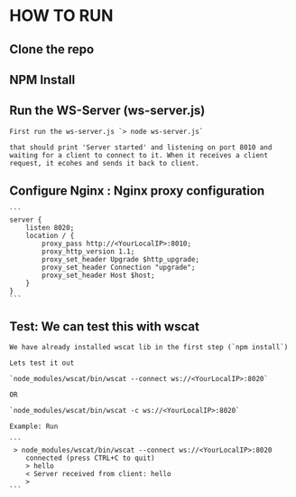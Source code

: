 # HOW TO RUN

## Clone the repo

## NPM Install

## Run the WS-Server (ws-server.js)

    First run the ws-server.js `> node ws-server.js`

    that should print 'Server started' and listening on port 8010 and waiting for a client to connect to it. When it receives a client request, it ecohes and sends it back to client.

## Configure Nginx : Nginx proxy configuration

    ```
    server {
        listen 8020;
        location / {
            proxy_pass http://<YourLocalIP>:8010;
            proxy_http_version 1.1;
            proxy_set_header Upgrade $http_upgrade;
            proxy_set_header Connection "upgrade";
            proxy_set_header Host $host;
        }
    }
    ```

## Test: We can test this with wscat 

    We have already installed wscat lib in the first step (`npm install`)

    Lets test it out

    `node_modules/wscat/bin/wscat --connect ws://<YourLocalIP>:8020`

    OR

    `node_modules/wscat/bin/wscat -c ws://<YourLocalIP>:8020`

    Example: Run

    ```
     > node_modules/wscat/bin/wscat --connect ws://<YourLocalIP>:8020
        connected (press CTRL+C to quit)
        > hello
        < Server received from client: hello
        > 
    ```

